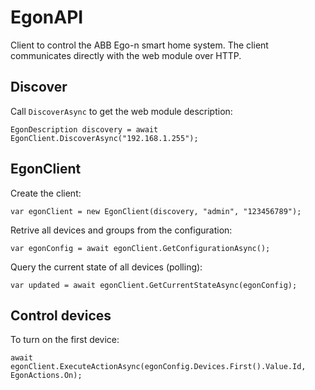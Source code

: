 # EgonAPI
Client to control the ABB Ego-n smart home system. The client communicates directly with the web module over HTTP.

## Discover
Call `DiscoverAsync` to get the web module description:
```
EgonDescription discovery = await EgonClient.DiscoverAsync("192.168.1.255");
```

## EgonClient
Create the client:
```
var egonClient = new EgonClient(discovery, "admin", "123456789");
```

Retrive all devices and groups from the configuration:
```
var egonConfig = await egonClient.GetConfigurationAsync();
```

Query the current state of all devices (polling):
```
var updated = await egonClient.GetCurrentStateAsync(egonConfig);
```

## Control devices
To turn on the first device:
```
await egonClient.ExecuteActionAsync(egonConfig.Devices.First().Value.Id, EgonActions.On);
```